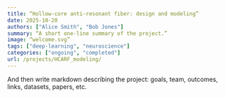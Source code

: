 ```yaml
---
title: “Hollow-core anti-resonant fiber: design and modeling”
date: 2025-10-20
authors: ["Alice Smith", "Bob Jones"]
summary: “A short one-line summary of the project.”
image: “welcome.svg”
tags: ["deep-learning", "neuroscience"]
categories: ["ongoing", "completed"]
url: /projects/HCARF_modeling/
---
```

And then write markdown describing the project: goals, team, outcomes, links, datasets, papers, etc.

